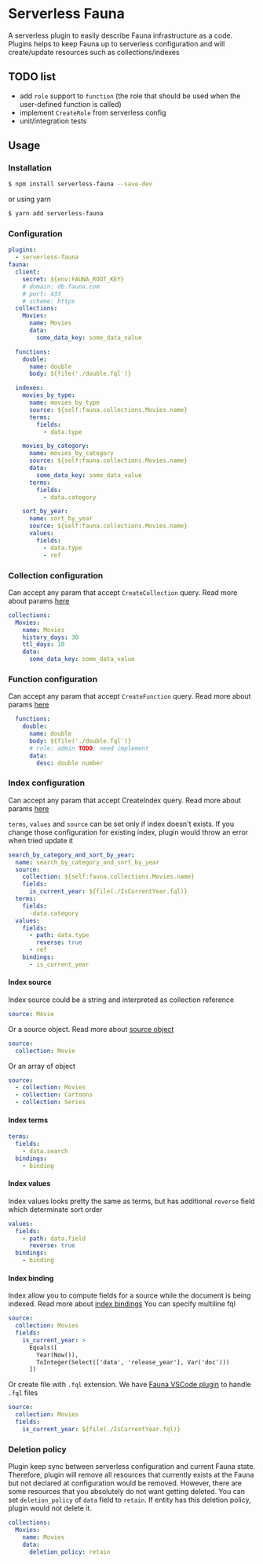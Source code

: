 # Serverless Fauna

A serverless plugin to easily describe Fauna infrastructure as a code. Plugins helps to keep Fauna up to serverless configuration and will create/update resources such as collections/indexes

## TODO list
- add `role` support to `function` (the role that should be used when the user-defined function is called)
- implement `CreateRole` from serverless config
- unit/integration tests

## Usage

### Installation

```bash
$ npm install serverless-fauna --save-dev
```
or using yarn
```bash
$ yarn add serverless-fauna
```

### Configuration

```yaml
plugins:
  - serverless-fauna
fauna:
  client:
    secret: ${env:FAUNA_ROOT_KEY}
    # domain: db.fauna.com
    # port: 433
    # scheme: https
  collections:
    Movies: 
      name: Movies
      data:
        some_data_key: some_data_value

  functions:
    double:
      name: double
      body: ${file('./double.fql')}

  indexes:
    movies_by_type:
      name: movies_by_type
      source: ${self:fauna.collections.Movies.name}
      terms:
        fields: 
          - data.type

    movies_by_category:
      name: movies_by_category
      source: ${self:fauna.collections.Movies.name}
      data:
        some_data_key: some_data_value
      terms:
        fields: 
          - data.category

    sort_by_year:
      name: sort_by_year
      source: ${self:fauna.collections.Movies.name}
      values:
        fields:
          - data.type
          - ref
```
### Collection configuration
Can accept any param that accept `CreateCollection` query.
Read more about params [here](https://docs.fauna.com/fauna/current/api/fql/functions/createcollection?lang=javascript#param_object)

```yaml
collections:
  Movies: 
    name: Movies
    history_days: 30
    ttl_days: 10
    data:
      some_data_key: some_data_value
```

### Function configuration
Can accept any param that accept `CreateFunction` query.
Read more about params [here](https://docs.fauna.com/fauna/current/api/fql/functions/createfunction?lang=javascript)

```yaml
  functions:
    double:
      name: double
      body: ${file('./double.fql')}
      # role: admin TODO: need implement
      data:
        desc: double number

```

### Index configuration
Can accept any param that accept CreateIndex query.
Read more about params [here](https://docs.fauna.com/fauna/current/api/fql/functions/createindex?lang=javascript#param_object)

`terms`, `values` and `source` can be set only if index doesn't exists. If you change those configuration for existing index, plugin would throw an error when tried update it

```yaml
search_by_category_and_sort_by_year:
  name: search_by_category_and_sort_by_year
  source: 
    collection: ${self:fauna.collections.Movies.name}
    fields: 
      is_current_year: ${file(./IsCurrentYear.fql)}
  terms:
    fields:
      -data.category
  values:
    fields:
      - path: data.type
        reverse: true
      - ref
    bindings:
      - is_current_year
```

#### Index source
Index source could be a string and interpreted as collection reference

```yaml
source: Movie
```

Or a source object. Read more about [source object](https://docs.fauna.com/fauna/current/api/fql/indexes?lang=javascript#source)

```yaml
source:
  collection: Movie
```

Or an array of object

```yaml
source:
  - collection: Movies
  - collection: Cartoons
  - collection: Series
```

#### Index terms

```yaml
terms:
  fields:
    - data.search
  bindings:
    - binding
```

#### Index values
Index values looks pretty the same as terms, but has additional `reverse` field which determinate sort order

```yaml
values:
  fields:
    - path: data.field
      reverse: true
  bindings:
    - binding
```

#### Index binding
Index allow you to compute fields for a source while the document is being indexed.
Read more about [index bindings](https://docs.fauna.com/fauna/current/tutorials/indexes/bindings)
You can specify multiline fql

```yml
source:
  collection: Movies
  fields:
    is_current_year: >
      Equals([
        Year(Now()),
        ToInteger(Select(['data', 'release_year'], Var('doc')))
      ])
```
Or create file with `.fql` extension. We have [Fauna VSCode plugin](https://marketplace.visualstudio.com/items?itemName=fauna.fauna) to handle `.fql` files

```yml
source:
  collection: Movies
  fields:
    is_current_year: ${file(./IsCurrentYear.fql)}
```

### Deletion policy
Plugin keep sync between serverless configuration and current Fauna state. Therefore, plugin will remove all resources that currently exists at the Fauna but not declared at configuration would be removed. However, there are some resources that you absolutely do not want getting deleted.
You can set `deletion_policy` of `data` field to `retain`. If entity has this deletion policy, plugin would not delete it.

```yaml
collections:
  Movies: 
    name: Movies
    data: 
      deletion_policy: retain
```
